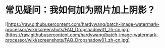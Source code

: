 # 常见疑问：我如何加为照片加上阴影？ #
![https://raw.githubusercontent.com/hardywang/batch-image-watermark-processor/wiki/screenshots/FAQ_Dropshadow01_zh-cn.jpg](https://raw.githubusercontent.com/hardywang/batch-image-watermark-processor/wiki/screenshots/FAQ_Dropshadow01_zh-cn.jpg)
